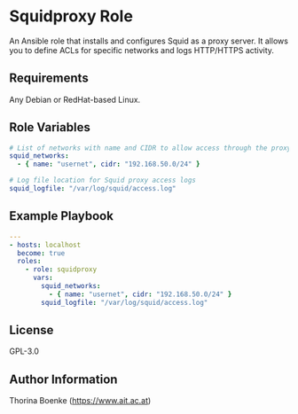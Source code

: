 # Squidproxy Role

An Ansible role that installs and configures Squid as a proxy server. It allows you to define ACLs for specific networks and logs HTTP/HTTPS activity.

## Requirements


Any Debian or RedHat-based Linux.

## Role Variables


```yaml
# List of networks with name and CIDR to allow access through the proxy
squid_networks:
  - { name: "usernet", cidr: "192.168.50.0/24" }

# Log file location for Squid proxy access logs
squid_logfile: "/var/log/squid/access.log"
```
## Example Playbook

```yaml
---
- hosts: localhost
  become: true
  roles:
    - role: squidproxy
      vars:
        squid_networks:
          - { name: "usernet", cidr: "192.168.50.0/24" }
        squid_logfile: "/var/log/squid/access.log"
```


## License


GPL-3.0

## Author Information


Thorina Boenke (https://www.ait.ac.at)

